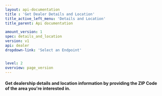 ```yaml
---
layout: api-documentation
title : 'Get Dealer Details and Location'
title_active_left_menu: 'Details and Location'
title_parent: Api documentation

amount_version: 1
spec: details_and_location
version: v1
api: dealer
dropdown-link: 'Select an Endpoint'


level: 2
overview: page_version
---
```


#### Get dealership details and location information by providing the ZIP Code of the area you're interested in.


